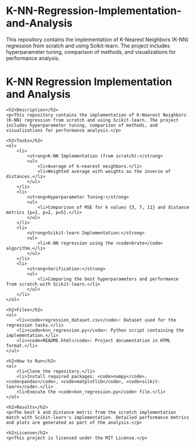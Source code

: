 # K-NN-Regression-Implementation-and-Analysis
This repository contains the implementation of K-Nearest Neighbors (K-NN) regression from scratch and using Scikit-learn. The project includes hyperparameter tuning, comparison of methods, and visualizations for performance analysis.
<!DOCTYPE html>
<html lang="en">
<head>
    <meta charset="UTF-8">
    <meta name="viewport" content="width=device-width, initial-scale=1.0">
    <title>K-NN Regression Implementation and Analysis</title>
</head>
<body>
    <h1>K-NN Regression Implementation and Analysis</h1>
    
    <h2>Description</h2>
    <p>This repository contains the implementation of K-Nearest Neighbors (K-NN) regression from scratch and using Scikit-learn. The project includes hyperparameter tuning, comparison of methods, and visualizations for performance analysis.</p>
    
    <h2>Tasks</h2>
    <ol>
        <li>
            <strong>K-NN Implementation (from scratch):</strong>
            <ul>
                <li>Average of k-nearest neighbors.</li>
                <li>Weighted average with weights as the inverse of distances.</li>
            </ul>
        </li>
        <li>
            <strong>Hyperparameter Tuning:</strong>
            <ul>
                <li>Comparison of MSE for k values {3, 7, 11} and distance metrics {p=1, p=2, p=5}.</li>
            </ul>
        </li>
        <li>
            <strong>Scikit-learn Implementation:</strong>
            <ul>
                <li>K-NN regression using the <code>brute</code> algorithm.</li>
            </ul>
        </li>
        <li>
            <strong>Verification:</strong>
            <ul>
                <li>Comparing the best hyperparameters and performance from scratch with Scikit-learn.</li>
            </ul>
        </li>
    </ol>

    <h2>Files</h2>
    <ul>
        <li><code>regression_dataset.csv</code>: Dataset used for the regression tasks.</li>
        <li><code>knn_regression.py</code>: Python script containing the implementation.</li>
        <li><code>README.html</code>: Project documentation in HTML format.</li>
    </ul>

    <h2>How to Run</h2>
    <ol>
        <li>Clone the repository.</li>
        <li>Install required packages: <code>numpy</code>, <code>pandas</code>, <code>matplotlib</code>, <code>scikit-learn</code>.</li>
        <li>Execute the <code>knn_regression.py</code> file.</li>
    </ol>

    <h2>Results</h2>
    <p>The best k and distance metric from the scratch implementation match with Scikit-learn's implementation. Detailed performance metrics and plots are generated as part of the analysis.</p>

    <h2>License</h2>
    <p>This project is licensed under the MIT License.</p>
</body>
</html>
